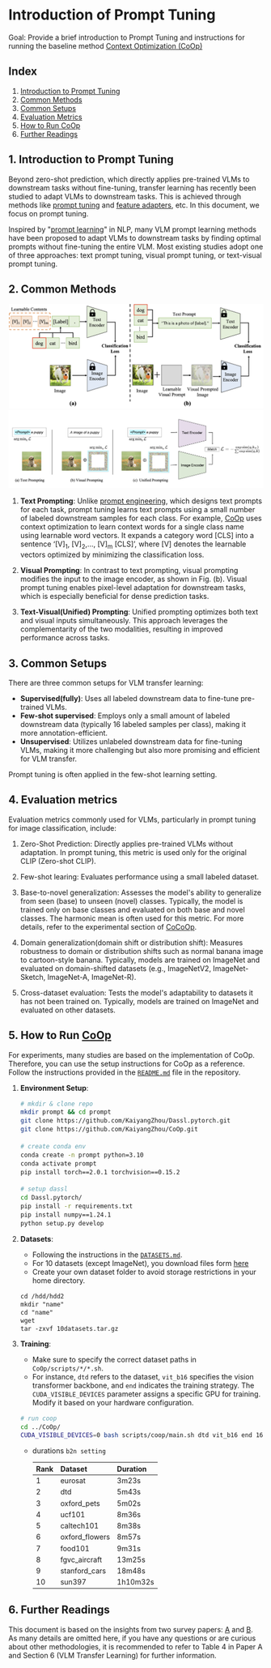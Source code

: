 # Introduction of Prompt Tuning
Goal: Provide a brief introduction to Prompt Tuning and instructions for running the baseline method [Context Optimization (CoOp)](https://github.com/KaiyangZhou/CoOp)


## Index
1. [Introduction to Prompt Tuning](#1-introduction-to-prompt-tuning)
2. [Common Methods](#2-common-methods)
3. [Common Setups](#3-common-setups)
4. [Evaluation Metrics](#4-evaluation-metrics)
5. [How to Run CoOp](#5-how-to-run-coop)
6. [Further Readings](#6-further-readings)


## 1. Introduction to Prompt Tuning
Beyond zero-shot prediction, which directly applies pre-trained VLMs to downstream tasks without fine-tuning, transfer learning has recently been studied to adapt VLMs to downstream tasks.
This is achieved through methods like [prompt tuning](https://arxiv.org/abs/2109.01134) and [feature adapters](https://arxiv.org/abs/2110.04544), etc.
In this document, we focus on prompt tuning.

Inspired by "[prompt learning](https://arxiv.org/abs/2107.13586)" in NLP, many VLM prompt learning methods have been proposed to adapt VLMs to downstream tasks by finding optimal prompts without fine-tuning the entire VLM.
Most existing studies adopt one of three approaches: text prompt tuning, visual prompt tuning, or text-visual prompt tuning.


## 2. Common Methods
[![TP, VP](./textvisual.png)](https://arxiv.org/abs/2304.00685)
[![TP, VP, UP](./prompts.png)](https://arxiv.org/abs/2307.12980)
1. **Text Prompting**:
Unlike [prompt engineering](https://arxiv.org/abs/2107.13586), which designs text prompts for each task, prompt tuning learns text prompts using a small number of labeled downstream samples for each class.
For example, [CoOp](https://arxiv.org/abs/2109.01134) uses context optimization to learn context words for a single class name using learnable word vectors.
It expands a category word \[CLS\] into a sentence ‘\[V\]<sub>1</sub>, \[V\]<sub>2</sub>,..., \[V\]<sub>m</sub> \[CLS\]’, where \[V\] denotes the learnable vectors optimized by minimizing the classification loss.

2. **Visual Prompting**:
In contrast to text prompting, visual prompting modifies the input to the image encoder, as shown in Fig. (b).
Visual prompt tuning enables pixel-level adaptation for downstream tasks, which is especially beneficial for dense prediction tasks.

3. **Text-Visual(Unified) Prompting**:
Unified prompting optimizes both text and visual inputs simultaneously. This approach leverages the complementarity of the two modalities, resulting in improved performance across tasks.

## 3. Common Setups
There are three common setups for VLM transfer learning:
- **Supervised(fully)**: Uses all labeled downstream data to fine-tune pre-trained VLMs.
- **Few-shot supervised**: Employs only a small amount of labeled downstream data (typically 16 labeled samples per class), making it more annotation-efficient.
- **Unsupervised**: Utilizes unlabeled downstream data for fine-tuning VLMs, making it more challenging but also more promising and efficient for VLM transfer.

Prompt tuning is often applied in the few-shot learning setting.


## 4. Evaluation metrics
Evaluation metrics commonly used for VLMs, particularly in prompt tuning for image classification, include:

1. Zero-Shot Prediction:
Directly applies pre-trained VLMs without adaptation. In prompt tuning, this metric is used only for the original CLIP (Zero-shot CLIP).

2. Few-shot learing:
Evaluates performance using a small labeled dataset.

3. Base-to-novel generalization:
Assesses the model's ability to generalize from seen (base) to unseen (novel) classes.
Typically, the model is trained only on base classes and evaluated on both base and novel classes.
The harmonic mean is often used for this metric.
For more details, refer to the experimental section of [CoCoOp](https://arxiv.org/abs/2203.05557).

4. Domain generalization(domain shift or distribution shift):
Measures robustness to domain or distribution shifts such as normal banana image to cartoon-style banana.
Typically, models are trained on ImageNet and evaluated on domain-shifted datasets (e.g., ImageNetV2, ImageNet-Sketch, ImageNet-A, ImageNet-R).

5. Cross-dataset evaluation:
Tests the model's adaptability to datasets it has not been trained on. Typically, models are trained on ImageNet and evaluated on other datasets.


## 5. How to Run [CoOp](https://github.com/KaiyangZhou/CoOp)
For experiments, many studies are based on the implementation of CoOp.
Therefore, you can use the setup instructions for CoOp as a reference.
Follow the instructions provided in the [`README.md`](https://github.com/KaiyangZhou/CoOp/blob/main/README.md) file in the repository.

1. **Environment Setup**:
    ```bash
    # mkdir & clone repo
    mkdir prompt && cd prompt
    git clone https://github.com/KaiyangZhou/Dassl.pytorch.git
    git clone https://github.com/KaiyangZhou/CoOp.git

    # create conda env
    conda create -n prompt python=3.10
    conda activate prompt
    pip install torch==2.0.1 torchvision==0.15.2

    # setup dassl
    cd Dassl.pytorch/
    pip install -r requirements.txt
    pip install numpy==1.24.1
    python setup.py develop
    ```

2. **Datasets**:
    - Following the instructions in the [`DATASETS.md`](https://github.com/KaiyangZhou/CoOp/blob/main/DATASETS.md).
    - For 10 datasets (except ImageNet), you download files form [here]()
    - Create your own dataset folder to avoid storage restrictions in your home directory.
    ```
    cd /hdd/hdd2
    mkdir "name"
    cd "name"
    wget 
    tar -zxvf 10datasets.tar.gz
    ```

3. **Training**:
    - Make sure to specify the correct dataset paths in `CoOp/scripts/*/*.sh`.
    - For instance, `dtd` refers to the dataset, `vit_b16` specifies the vision transformer backbone, and `end` indicates the training strategy. The `CUDA_VISIBLE_DEVICES` parameter assigns a specific GPU for training.
    Modify it based on your hardware configuration.
    ```bash
    # run coop
    cd ../CoOp/
    CUDA_VISIBLE_DEVICES=0 bash scripts/coop/main.sh dtd vit_b16 end 16 16 False
    ```
    - durations `b2n setting`

        | Rank | Dataset         | Duration       |
        |------|-----------------|----------------|
        | 1    | eurosat         | 3m23s          |
        | 2    | dtd             | 5m43s          |
        | 3    | oxford_pets     | 5m02s          |
        | 4    | ucf101          | 8m36s          |
        | 5    | caltech101      | 8m38s          |
        | 6    | oxford_flowers  | 8m57s          |
        | 7    | food101         | 9m31s          |
        | 8    | fgvc_aircraft   | 13m25s         |
        | 9    | stanford_cars   | 18m48s         |
        | 10   | sun397          | 1h10m32s       |



## 6. Further Readings
This document is based on the insights from two survey papers: [A](https://arxiv.org/abs/2304.00685) and [B](https://arxiv.org/abs/2307.12980).
As many details are omitted here, if you have any questions or are curious about other methodologies, it is recommended to refer to Table 4 in Paper A and Section 6 (VLM Transfer Learning) for further information.

